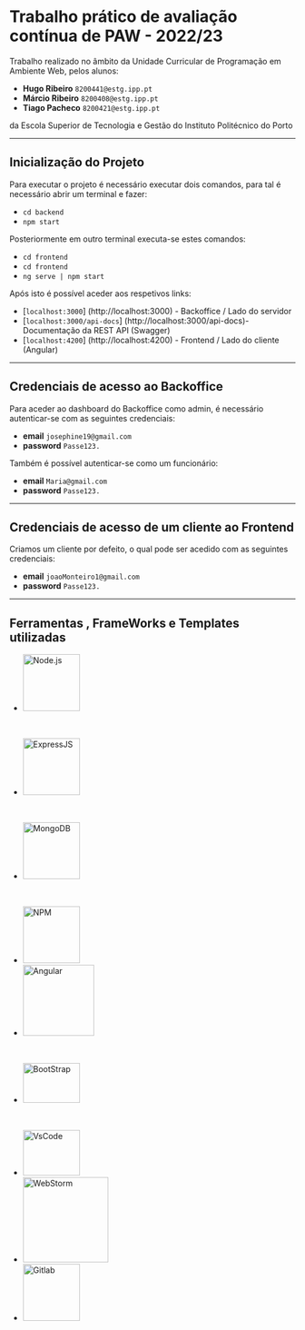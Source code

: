 # Trabalho prático de avaliação contínua de PAW - 2022/23

Trabalho realizado no âmbito da Unidade Curricular de Programação em Ambiente Web,
pelos alunos:


- **Hugo Ribeiro** `8200441@estg.ipp.pt`
- **Márcio Ribeiro** `8200408@estg.ipp.pt`
- **Tiago Pacheco** `8200421@estg.ipp.pt`

da Escola Superior de Tecnologia e Gestão do Instituto Politécnico do Porto


---

## Inicialização do Projeto


Para executar o projeto é necessário executar dois comandos, para tal é necessário abrir um terminal e fazer:


- `cd backend`
- `npm start `

Posteriormente em outro terminal executa-se estes comandos:

- `cd frontend`
- `cd frontend`
- `ng serve | npm start `

Após isto é possível aceder aos respetivos links:

- [`localhost:3000`] (http://localhost:3000) - Backoffice / Lado do servidor
- [`localhost:3000/api-docs`] (http://localhost:3000/api-docs)- Documentação da REST API (Swagger)
- [`localhost:4200`] (http://localhost:4200) - Frontend / Lado do cliente (Angular)

---

## Credenciais de acesso ao Backoffice

Para aceder ao dashboard do Backoffice como admin, é necessário autenticar-se com as seguintes credenciais:

- **email** `josephine19@gmail.com`
- **password** `Passe123.`

Também é possível autenticar-se como um funcionário:

- **email** `Maria@gmail.com`
- **password** `Passe123.`


---

## Credenciais de acesso de um cliente ao Frontend

Criamos um cliente por defeito, o qual pode ser acedido com as seguintes credenciais:

- **email** `joaoMonteiro1@gmail.com`
- **password** `Passe123.`

---

## Ferramentas , FrameWorks e Templates utilizadas

- <img src="https://cdn.jsdelivr.net/gh/devicons/devicon/icons/nodejs/nodejs-plain-wordmark.svg" alt="Node.js" width="100" height="100">

<br>

- <img src="https://cdn.jsdelivr.net/gh/devicons/devicon/icons/express/express-original.svg" alt="ExpressJS" width="100" height="100" />

<br>

- <img src="https://cdn.jsdelivr.net/gh/devicons/devicon/icons/mongodb/mongodb-original-wordmark.svg" alt="MongoDB" width="100" height="100" />

<br>

- <img src="https://cdn.jsdelivr.net/gh/devicons/devicon/icons/npm/npm-original-wordmark.svg" alt="NPM" width="100" height="100"/>

- <img src="https://cdn.jsdelivr.net/gh/devicons/devicon/icons/angularjs/angularjs-original-wordmark.svg" alt="Angular" width="125" height="125" />

<br>

- <img src="https://cdn.jsdelivr.net/gh/devicons/devicon/icons/bootstrap/bootstrap-original-wordmark.svg" alt="BootStrap" width="100" height="70" />

<br>

- <img src="https://cdn.jsdelivr.net/gh/devicons/devicon/icons/vscode/vscode-original-wordmark.svg" alt="VsCode" width ="100" height="80" />

-  <img src="https://cdn.jsdelivr.net/gh/devicons/devicon/icons/webstorm/webstorm-original-wordmark.svg" alt ="WebStorm" height="150" />

- <img src="https://cdn.jsdelivr.net/gh/devicons/devicon/icons/gitlab/gitlab-original-wordmark.svg" alt="Gitlab" width="100" height="100" />
          
          
          
          
          
          
          
        
          
          
          
